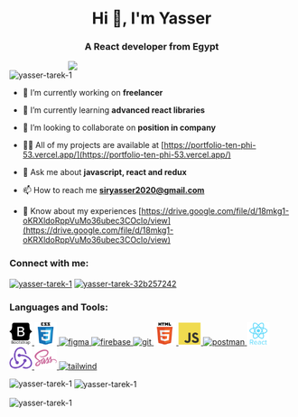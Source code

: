 <h1 align="center">Hi 👋, I'm Yasser</h1>
<h3 align="center">A React developer from Egypt</h3>
<img src="https://cdn.dribbble.com/users/1162077/screenshots/3848914/programmer.gif" align="right" width="400" alt:"Coding" />

<p align="left"> <img src="https://komarev.com/ghpvc/?username=yasser-tarek-1&label=Profile%20views&color=0e75b6&style=flat" alt="yasser-tarek-1" /> </p>

- 🔭 I’m currently working on **freelancer**

- 🌱 I’m currently learning **advanced react libraries**

- 👯 I’m looking to collaborate on **position in company**

- 👨‍💻 All of my projects are available at [https://portfolio-ten-phi-53.vercel.app/](https://portfolio-ten-phi-53.vercel.app/)

- 💬 Ask me about **javascript, react and redux**

- 📫 How to reach me **siryasser2020@gmail.com**

- 📄 Know about my experiences [https://drive.google.com/file/d/18mkg1-oKRXldoRppVuMo36ubec3COclo/view](https://drive.google.com/file/d/18mkg1-oKRXldoRppVuMo36ubec3COclo/view)

<h3 align="left">Connect with me:</h3>
<p align="left">
<a href="https://codepen.io/yasser-tarek-1" target="blank"><img align="center" src="https://raw.githubusercontent.com/rahuldkjain/github-profile-readme-generator/master/src/images/icons/Social/codepen.svg" alt="yasser-tarek-1" height="30" width="40" /></a>
<a href="https://linkedin.com/in/yasser-tarek-32b257242" target="blank"><img align="center" src="https://raw.githubusercontent.com/rahuldkjain/github-profile-readme-generator/master/src/images/icons/Social/linked-in-alt.svg" alt="yasser-tarek-32b257242" height="30" width="40" /></a>
</p>

<h3 align="left">Languages and Tools:</h3>
<p align="left"> <a href="https://getbootstrap.com" target="_blank" rel="noreferrer"> <img src="https://raw.githubusercontent.com/devicons/devicon/master/icons/bootstrap/bootstrap-plain-wordmark.svg" alt="bootstrap" width="40" height="40"/> </a> <a href="https://www.w3schools.com/css/" target="_blank" rel="noreferrer"> <img src="https://raw.githubusercontent.com/devicons/devicon/master/icons/css3/css3-original-wordmark.svg" alt="css3" width="40" height="40"/> </a> <a href="https://www.figma.com/" target="_blank" rel="noreferrer"> <img src="https://www.vectorlogo.zone/logos/figma/figma-icon.svg" alt="figma" width="40" height="40"/> </a> <a href="https://firebase.google.com/" target="_blank" rel="noreferrer"> <img src="https://www.vectorlogo.zone/logos/firebase/firebase-icon.svg" alt="firebase" width="40" height="40"/> </a> <a href="https://git-scm.com/" target="_blank" rel="noreferrer"> <img src="https://www.vectorlogo.zone/logos/git-scm/git-scm-icon.svg" alt="git" width="40" height="40"/> </a> <a href="https://www.w3.org/html/" target="_blank" rel="noreferrer"> <img src="https://raw.githubusercontent.com/devicons/devicon/master/icons/html5/html5-original-wordmark.svg" alt="html5" width="40" height="40"/> </a> <a href="https://developer.mozilla.org/en-US/docs/Web/JavaScript" target="_blank" rel="noreferrer"> <img src="https://raw.githubusercontent.com/devicons/devicon/master/icons/javascript/javascript-original.svg" alt="javascript" width="40" height="40"/> </a> <a href="https://postman.com" target="_blank" rel="noreferrer"> <img src="https://www.vectorlogo.zone/logos/getpostman/getpostman-icon.svg" alt="postman" width="40" height="40"/> </a> <a href="https://reactjs.org/" target="_blank" rel="noreferrer"> <img src="https://raw.githubusercontent.com/devicons/devicon/master/icons/react/react-original-wordmark.svg" alt="react" width="40" height="40"/> </a> <a href="https://redux.js.org" target="_blank" rel="noreferrer"> <img src="https://raw.githubusercontent.com/devicons/devicon/master/icons/redux/redux-original.svg" alt="redux" width="40" height="40"/> </a> <a href="https://sass-lang.com" target="_blank" rel="noreferrer"> <img src="https://raw.githubusercontent.com/devicons/devicon/master/icons/sass/sass-original.svg" alt="sass" width="40" height="40"/> </a> <a href="https://tailwindcss.com/" target="_blank" rel="noreferrer"> <img src="https://www.vectorlogo.zone/logos/tailwindcss/tailwindcss-icon.svg" alt="tailwind" width="40" height="40"/> </a> </p>

<p><img align="left" src="https://github-readme-stats.vercel.app/api/top-langs?username=yasser-tarek-1&show_icons=true&locale=en&layout=compact" alt="yasser-tarek-1" /></p>

<p>&nbsp;<img align="center" src="https://github-readme-stats.vercel.app/api?username=yasser-tarek-1&show_icons=true&locale=en" alt="yasser-tarek-1" /></p>

<p><img align="center" src="https://github-readme-streak-stats.herokuapp.com/?user=yasser-tarek-1&" alt="yasser-tarek-1" /></p>
